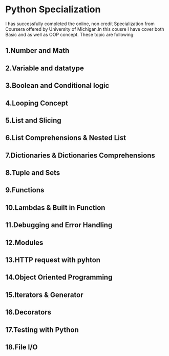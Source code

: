 # Python Specialization 
I has successfully completed the online, non credit Specialization from Coursera offered by University of Michigan.In this cousre I have cover both Basic and as well as OOP concept.
These topic are following:

## 1.Number and Math
## 2.Variable and datatype
## 3.Boolean and Conditional logic
## 4.Looping Concept
## 5.List and Slicing
## 6.List Comprehensions & Nested List
## 7.Dictionaries & Dictionaries Comprehensions
## 8.Tuple and Sets
## 9.Functions
## 10.Lambdas & Built in Function
## 11.Debugging and Error Handling
## 12.Modules
## 13.HTTP request with pyhton
## 14.Object Oriented Programming
## 15.Iterators & Generator
## 16.Decorators
## 17.Testing with Python
## 18.File I/O
